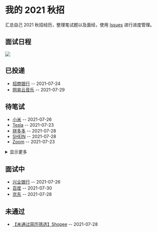 
# 我的 2021 秋招 

汇总自己 2021 秋招经历，整理笔试题以及面经，使用 [Issues](https://github.com/mayandev/interview-2021/issues) 进行进度管理。

## 面试日程
![](https://mermaid.ink/svg/Z2FudHQKICAgIGF4aXNGb3JtYXQgICVtLSVkCiAgICB0aXRsZSDpnaLor5Xml6XnqIsKICAgIGRhdGVGb3JtYXQgIFlZWVktTU0tREQtSAogICAgc2VjdGlvbiBTSEVJTgogICAg56yU6K-V77yI5pma5LiKIDgg54K577yJOmRvbmUsIDIwMjEtMDctMjgtMjAsIDFoCiAgICBzZWN0aW9uIOeZvuW6pgogICAg5LqM6Z2i77yI5LiL5Y2IIDMg54K577yJOmRvbmUsIDIwMjEtMDctMjktMTUsIDFoCiAgICBzZWN0aW9uIOS6rOS4nAogICAg5LqM6Z2i77yI5LiL5Y2IIDMg54K577yJOiAyMDIxLTA3LTMwLTE1LCAxaAogICAgc2VjdGlvbiDnjL_ovoXlr7wKICAgIOeslOivle-8iOS4i-WNiCA3IOeCue-8iTogMjAyMS0wNy0zMS0xOSwgMWgKICAgIHNlY3Rpb24g576O5ZuiCiAgICDkuIDpnaLvvIjkuIvljYggNSDngrnvvIk6MjAyMS0wOC0wMy0xNSwgMWg)

## 已投递
- [招商银行](https://github.com/Mayandev/interview-2021/issues/12) -- 2021-07-24
- [网易云音乐](https://github.com/Mayandev/interview-2021/issues/4) -- 2021-07-29
## 待笔试
- [小米](https://github.com/Mayandev/interview-2021/issues/13) -- 2021-07-26
- [Tesla](https://github.com/Mayandev/interview-2021/issues/11) -- 2021-07-23
- [拼多多](https://github.com/Mayandev/interview-2021/issues/9) -- 2021-07-28
- [SHEIN](https://github.com/Mayandev/interview-2021/issues/8) -- 2021-07-28
- [Zoom](https://github.com/Mayandev/interview-2021/issues/6) -- 2021-07-23
<details><summary>显示更多</summary>

- [猿辅导](https://github.com/Mayandev/interview-2021/issues/5) -- 2021-07-26
- [贝壳](https://github.com/Mayandev/interview-2021/issues/3) -- 2021-07-23
- [360](https://github.com/Mayandev/interview-2021/issues/1) -- 2021-07-23
</details>

## 面试中
- [兴业银行](https://github.com/Mayandev/interview-2021/issues/14) -- 2021-07-26
- [百度](https://github.com/Mayandev/interview-2021/issues/10) -- 2021-07-30
- [京东](https://github.com/Mayandev/interview-2021/issues/2) -- 2021-07-28
## 未通过
- [【未通过简历筛选】Shopee](https://github.com/Mayandev/interview-2021/issues/7) -- 2021-07-28
